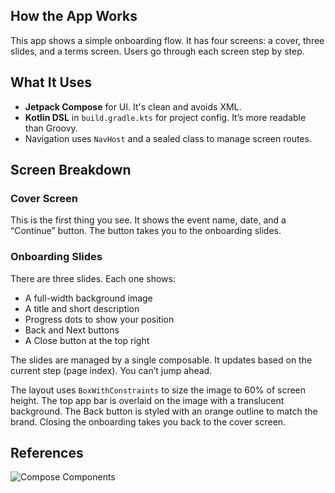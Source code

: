 ## How the App Works

This app shows a simple onboarding flow. It has four screens: a cover, three slides, and a terms screen. Users go through each screen step by step.

## What It Uses

- **Jetpack Compose** for UI. It's clean and avoids XML.
- **Kotlin DSL** in `build.gradle.kts` for project config. It’s more readable than Groovy.
- Navigation uses `NavHost` and a sealed class to manage screen routes.

## Screen Breakdown

### Cover Screen

This is the first thing you see. It shows the event name, date, and a “Continue” button. The button takes you to the onboarding slides.

### Onboarding Slides

There are three slides. Each one shows:
- A full-width background image
- A title and short description
- Progress dots to show your position
- Back and Next buttons
- A Close button at the top right

The slides are managed by a single composable. It updates based on the current step (page index). You can’t jump ahead.

The layout uses `BoxWithConstraints` to size the image to 60% of screen height. The top app bar is overlaid on the image with a translucent background. The Back button is styled with an orange outline to match the brand. Closing the onboarding takes you back to the cover screen.


## References

![Compose Components](https://developer.android.com/develop/ui/compose/components)